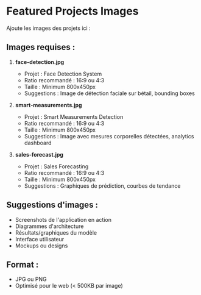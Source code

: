 # Featured Projects Images

Ajoute les images des projets ici :

## Images requises :

1. **face-detection.jpg**
   - Projet : Face Detection System
   - Ratio recommandé : 16:9 ou 4:3
   - Taille : Minimum 800x450px
   - Suggestions : Image de détection faciale sur bétail, bounding boxes

2. **smart-measurements.jpg**
   - Projet : Smart Measurements Detection
   - Ratio recommandé : 16:9 ou 4:3
   - Taille : Minimum 800x450px
   - Suggestions : Image avec mesures corporelles détectées, analytics dashboard

3. **sales-forecast.jpg**
   - Projet : Sales Forecasting
   - Ratio recommandé : 16:9 ou 4:3
   - Taille : Minimum 800x450px
   - Suggestions : Graphiques de prédiction, courbes de tendance

## Suggestions d'images :
- Screenshots de l'application en action
- Diagrammes d'architecture
- Résultats/graphiques du modèle
- Interface utilisateur
- Mockups ou designs

## Format :
- JPG ou PNG
- Optimisé pour le web (< 500KB par image)
